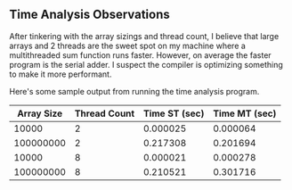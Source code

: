 ## Time Analysis Observations
After tinkering with the array sizings and thread count,
I believe that large arrays and 2 threads are the sweet
spot on my machine where a multithreaded sum function runs
faster. However, on average the faster program is the serial
adder. I suspect the compiler is optimizing something to
make it more performant.

Here's some sample output from running the time analysis program.

| Array Size | Thread Count | Time ST (sec) | Time MT (sec) |
|------------|--------------|---------------|---------------|
| 10000      | 2            | 0.000025      | 0.000064      |
| 100000000  | 2            | 0.217308      | 0.201694      |
| 10000      | 8            | 0.000021      | 0.000278      |
| 100000000  | 8            | 0.210521      | 0.301716      |
